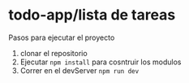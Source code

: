 # todo-app/lista de tareas

Pasos para ejecutar el proyecto

1. clonar el repositorio
2. Ejecutar `npm install` para cosntruir los modulos
3. Correr en el devServer `npm run dev`
